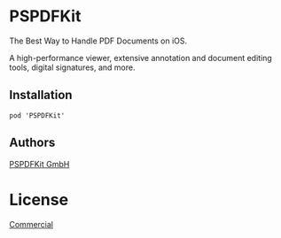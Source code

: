 # PSPDFKit

The Best Way to Handle PDF Documents on iOS.

A high-performance viewer, extensive annotation and document editing tools, digital signatures, and more.

## Installation

```
pod 'PSPDFKit'
```

## Authors

[PSPDFKit GmbH](https://pspdfkit.com)

# License
[Commercial](https://pspdfkit.com/legal/License.pdf)
